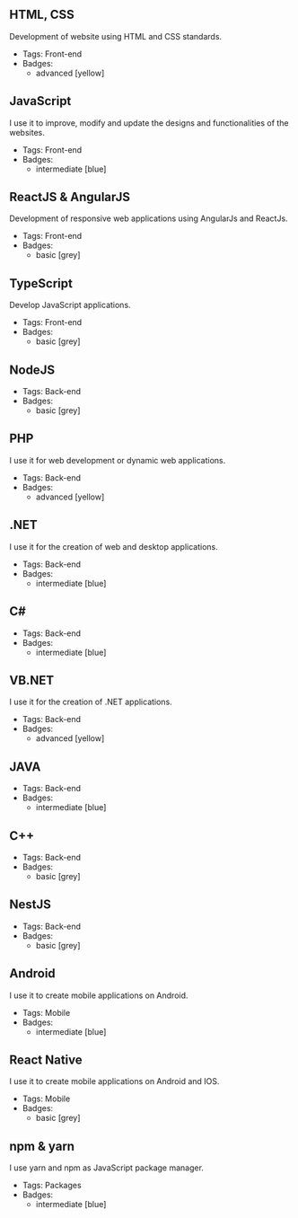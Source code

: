 ## HTML, CSS
Development of website using HTML and CSS standards.
- Tags: Front-end
- Badges:
  - advanced [yellow]

## JavaScript
I use it to improve, modify and update the designs and functionalities of the websites.
- Tags: Front-end
- Badges:
  - intermediate [blue]

## ReactJS & AngularJS
Development of responsive web applications using AngularJs and ReactJs.
- Tags: Front-end
- Badges:
  - basic [grey]

## TypeScript
Develop JavaScript applications.
- Tags: Front-end
- Badges:
  - basic [grey]

## NodeJS

- Tags: Back-end
- Badges:
  - basic [grey]

## PHP
I use it for web development or dynamic web applications.
- Tags: Back-end
- Badges:
  - advanced [yellow]

## .NET
I use it for the creation of web and desktop applications.
- Tags: Back-end
- Badges:
  - intermediate [blue]

## C#

- Tags: Back-end
- Badges:
  - intermediate [blue]

## VB.NET
I use it for the creation of .NET applications.
- Tags: Back-end
- Badges:
  - advanced [yellow]

## JAVA

- Tags: Back-end
- Badges:
  - intermediate [blue]

## C++

- Tags: Back-end
- Badges:
  - basic [grey]

## NestJS

- Tags: Back-end
- Badges:
  - basic [grey]

## Android
I use it to create mobile applications on Android.
- Tags: Mobile
- Badges:
  - intermediate [blue]

## React Native
I use it to create mobile applications on Android and IOS.
- Tags: Mobile
- Badges:
  - basic [grey]

## npm & yarn
I use yarn and npm as JavaScript package manager.
- Tags: Packages
- Badges:
  - intermediate [blue]

